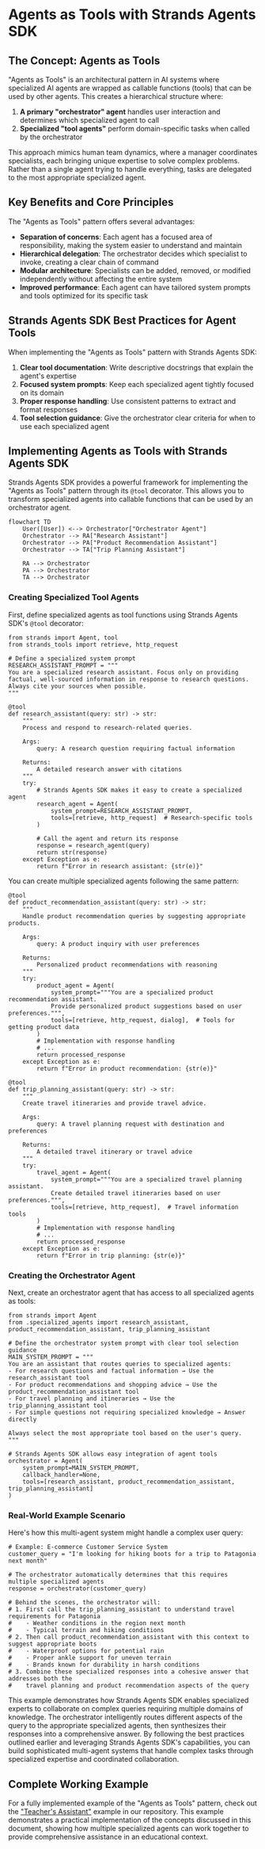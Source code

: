 # Agents as Tools with Strands Agents SDK

## The Concept: Agents as Tools

"Agents as Tools" is an architectural pattern in AI systems where specialized AI agents are wrapped as callable functions (tools) that can be used by other agents. This creates a hierarchical structure where:

1. **A primary "orchestrator" agent** handles user interaction and determines which specialized agent to call
1. **Specialized "tool agents"** perform domain-specific tasks when called by the orchestrator

This approach mimics human team dynamics, where a manager coordinates specialists, each bringing unique expertise to solve complex problems. Rather than a single agent trying to handle everything, tasks are delegated to the most appropriate specialized agent.

## Key Benefits and Core Principles

The "Agents as Tools" pattern offers several advantages:

- **Separation of concerns**: Each agent has a focused area of responsibility, making the system easier to understand and maintain
- **Hierarchical delegation**: The orchestrator decides which specialist to invoke, creating a clear chain of command
- **Modular architecture**: Specialists can be added, removed, or modified independently without affecting the entire system
- **Improved performance**: Each agent can have tailored system prompts and tools optimized for its specific task

## Strands Agents SDK Best Practices for Agent Tools

When implementing the "Agents as Tools" pattern with Strands Agents SDK:

1. **Clear tool documentation**: Write descriptive docstrings that explain the agent's expertise
1. **Focused system prompts**: Keep each specialized agent tightly focused on its domain
1. **Proper response handling**: Use consistent patterns to extract and format responses
1. **Tool selection guidance**: Give the orchestrator clear criteria for when to use each specialized agent

## Implementing Agents as Tools with Strands Agents SDK

Strands Agents SDK provides a powerful framework for implementing the "Agents as Tools" pattern through its `@tool` decorator. This allows you to transform specialized agents into callable functions that can be used by an orchestrator agent.

```
flowchart TD
    User([User]) <--> Orchestrator["Orchestrator Agent"]
    Orchestrator --> RA["Research Assistant"]
    Orchestrator --> PA["Product Recommendation Assistant"]
    Orchestrator --> TA["Trip Planning Assistant"]

    RA --> Orchestrator
    PA --> Orchestrator
    TA --> Orchestrator
```

### Creating Specialized Tool Agents

First, define specialized agents as tool functions using Strands Agents SDK's `@tool` decorator:

```
from strands import Agent, tool
from strands_tools import retrieve, http_request

# Define a specialized system prompt
RESEARCH_ASSISTANT_PROMPT = """
You are a specialized research assistant. Focus only on providing
factual, well-sourced information in response to research questions.
Always cite your sources when possible.
"""

@tool
def research_assistant(query: str) -> str:
    """
    Process and respond to research-related queries.

    Args:
        query: A research question requiring factual information

    Returns:
        A detailed research answer with citations
    """
    try:
        # Strands Agents SDK makes it easy to create a specialized agent
        research_agent = Agent(
            system_prompt=RESEARCH_ASSISTANT_PROMPT,
            tools=[retrieve, http_request]  # Research-specific tools
        )

        # Call the agent and return its response
        response = research_agent(query)
        return str(response)
    except Exception as e:
        return f"Error in research assistant: {str(e)}"
```

You can create multiple specialized agents following the same pattern:

```
@tool
def product_recommendation_assistant(query: str) -> str:
    """
    Handle product recommendation queries by suggesting appropriate products.

    Args:
        query: A product inquiry with user preferences

    Returns:
        Personalized product recommendations with reasoning
    """
    try:
        product_agent = Agent(
            system_prompt="""You are a specialized product recommendation assistant.
            Provide personalized product suggestions based on user preferences.""",
            tools=[retrieve, http_request, dialog],  # Tools for getting product data
        )
        # Implementation with response handling
        # ...
        return processed_response
    except Exception as e:
        return f"Error in product recommendation: {str(e)}"

@tool
def trip_planning_assistant(query: str) -> str:
    """
    Create travel itineraries and provide travel advice.

    Args:
        query: A travel planning request with destination and preferences

    Returns:
        A detailed travel itinerary or travel advice
    """
    try:
        travel_agent = Agent(
            system_prompt="""You are a specialized travel planning assistant.
            Create detailed travel itineraries based on user preferences.""",
            tools=[retrieve, http_request],  # Travel information tools
        )
        # Implementation with response handling
        # ...
        return processed_response
    except Exception as e:
        return f"Error in trip planning: {str(e)}"
```

### Creating the Orchestrator Agent

Next, create an orchestrator agent that has access to all specialized agents as tools:

```
from strands import Agent
from .specialized_agents import research_assistant, product_recommendation_assistant, trip_planning_assistant

# Define the orchestrator system prompt with clear tool selection guidance
MAIN_SYSTEM_PROMPT = """
You are an assistant that routes queries to specialized agents:
- For research questions and factual information → Use the research_assistant tool
- For product recommendations and shopping advice → Use the product_recommendation_assistant tool
- For travel planning and itineraries → Use the trip_planning_assistant tool
- For simple questions not requiring specialized knowledge → Answer directly

Always select the most appropriate tool based on the user's query.
"""

# Strands Agents SDK allows easy integration of agent tools
orchestrator = Agent(
    system_prompt=MAIN_SYSTEM_PROMPT,
    callback_handler=None,
    tools=[research_assistant, product_recommendation_assistant, trip_planning_assistant]
)
```

### Real-World Example Scenario

Here's how this multi-agent system might handle a complex user query:

```
# Example: E-commerce Customer Service System
customer_query = "I'm looking for hiking boots for a trip to Patagonia next month"

# The orchestrator automatically determines that this requires multiple specialized agents
response = orchestrator(customer_query)

# Behind the scenes, the orchestrator will:
# 1. First call the trip_planning_assistant to understand travel requirements for Patagonia
#    - Weather conditions in the region next month
#    - Typical terrain and hiking conditions
# 2. Then call product_recommendation_assistant with this context to suggest appropriate boots
#    - Waterproof options for potential rain
#    - Proper ankle support for uneven terrain
#    - Brands known for durability in harsh conditions
# 3. Combine these specialized responses into a cohesive answer that addresses both the
#    travel planning and product recommendation aspects of the query
```

This example demonstrates how Strands Agents SDK enables specialized experts to collaborate on complex queries requiring multiple domains of knowledge. The orchestrator intelligently routes different aspects of the query to the appropriate specialized agents, then synthesizes their responses into a comprehensive answer. By following the best practices outlined earlier and leveraging Strands Agents SDK's capabilities, you can build sophisticated multi-agent systems that handle complex tasks through specialized expertise and coordinated collaboration.

## Complete Working Example

For a fully implemented example of the "Agents as Tools" pattern, check out the ["Teacher's Assistant"](https://github.com/strands-agents/docs/blob/main/docs/examples/python/multi_agent_example/multi_agent_example.md) example in our repository. This example demonstrates a practical implementation of the concepts discussed in this document, showing how multiple specialized agents can work together to provide comprehensive assistance in an educational context.
